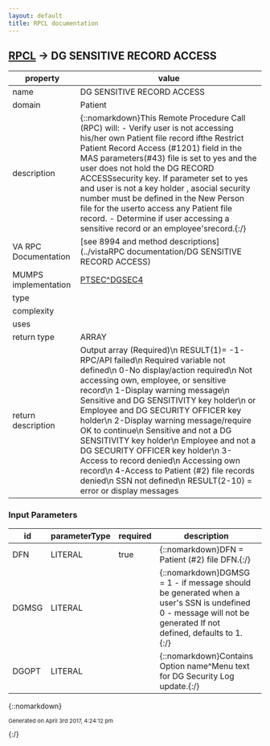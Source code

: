 ```yaml
---
layout: default
title: RPCL documentation
---
```




## [RPCL](TableOfContent.md) &#8594; DG SENSITIVE RECORD ACCESS 

 property | value 
--- | --- 
 name | DG SENSITIVE RECORD ACCESS
 domain | Patient
 description | {::nomarkdown}This Remote Procedure Call (RPC) will: - Verify user is not accessing his/her own Patient file record ifthe Restrict Patient Record Access (#1201) field in the MAS parameters(#43) file is set to yes and the user does not hold the DG RECORD ACCESSsecurity key. If parameter set to yes and user is not a key holder , asocial security number must be defined in the New Person file for the userto access any Patient file record. - Determine if user accessing a sensitive record or an employee'srecord.{:/}
 VA RPC Documentation | [see 8994 and method descriptions](../vistaRPC documentation/DG SENSITIVE RECORD ACCESS)
 MUMPS implementation | [PTSEC^DGSEC4](http://code.osehra.org/dox/Routine_DGSEC4_source.html)
 type | 
 complexity | 
 uses | 
 return type | ARRAY
 return description | Output array (Required)\n     RESULT(1)= -1-RPC/API failed\n                   Required variable not defined\n                 0-No display/action required\n                   Not accessing own, employee, or sensitive record\n                 1-Display warning message\n                   Sensitive and DG SENSITIVITY key holder\n                   or Employee and DG SECURITY OFFICER key holder\n                 2-Display warning message/require OK to continue\n                   Sensitive and not a DG SENSITIVITY key holder\n                   Employee and not a DG SECURITY OFFICER key holder\n                 3-Access to record denied\n                   Accessing own record\n                 4-Access to Patient (#2) file records denied\n                   SSN not defined\n    RESULT(2-10) = error or display messages

### Input Parameters

| id | parameterType | required | description | example | 
| --- | --- | --- | --- | --- | 
| DFN | LITERAL | true | {::nomarkdown}DFN = Patient (#2) file DFN.{:/} |  | 
| DGMSG | LITERAL |  | {::nomarkdown}DGMSG = 1 - if message should be generated when a user's SSN is undefined 0 - message will not be generated If not defined, defaults to 1.{:/} |  | 
| DGOPT | LITERAL |  | {::nomarkdown}Contains Option name^Menu text for DG Security Log update.{:/} |  | 

{::nomarkdown} <br/><p style="font-size: 11px">Generated on April 3rd 2017, 4:24:12 pm</p>{:/}